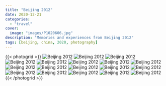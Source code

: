```yaml
---
title: "Beijing 2012"
date: 2020-12-21
categories:
  - "travel"
cover:
  image: "images/P1020606.jpg"
description: "Memories and experiences from Beijing 2012"
tags: [beijing, china, 2020, photography]
---
```


{{< photogrid >}}
![Beijing 2012](images/IMG_2977-1024x768.jpg)
![Beijing 2012](images/IMG_2935-1-1024x765.jpg)
![Beijing 2012](images/P1020617-1-1024x576.jpg)
![Beijing 2012](images/P1020588-1-1024x576.jpg)
![Beijing 2012](images/P1020606-576x1024.jpg)
![Beijing 2012](images/P1020531-1024x576.jpg)
![Beijing 2012](images/P1020537-1024x576.jpg)
![Beijing 2012](images/P1020527-1024x768.jpg)
![Beijing 2012](images/P1020547-1024x576.jpg)
![Beijing 2012](images/P1020546-1024x576.jpg)
![Beijing 2012](images/P1020555-1024x576.jpg)
![Beijing 2012](images/P1020523-1024x768.jpg)
![Beijing 2012](images/F32B9B70-3434-47A0-8D5A-ED2CED7BD44A_1_201_a-1-768x1024.jpg)
![Beijing 2012](images/P1020516-1024x768.jpg)
![Beijing 2012](images/87D41A28-928C-46BB-918F-9818FA85C774-765x1024.jpg)
![Beijing 2012](images/P1020387-1024x768.jpg)
![Beijing 2012](images/P1020517-1024x768.jpg)
![Beijing 2012](images/033F186D-A92D-4BEC-ADE3-7696CAF383A0-1024x1024.jpg)
{{< /photogrid >}}
